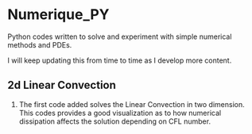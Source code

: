 # Numerique_PY
Python codes written to solve and experiment with simple numerical methods and PDEs. 


I will keep updating this from time to time as I develop more content.

## 2d Linear Convection

1) The first code added solves the Linear Convection in two dimension. This codes provides a good visualization as to how numerical dissipation affects the solution depending on CFL number.

